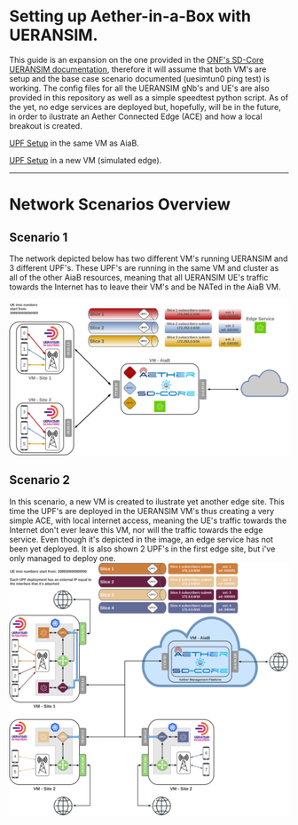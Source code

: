 # Setting up Aether-in-a-Box with UERANSIM.
This guide is an expansion on the one provided in the [ONF's SD-Core UERANSIM documentation](https://docs.sd-core.opennetworking.org/master/deployment/deploymentueransim.html), therefore it will assume that both VM's are setup and the base case scenario documented (uesimtun0 ping test) is working.
The config files for all the UERANSIM gNb's and UE's are also provided in this repository as well as a simple speedtest python script.
As of the yet, no edge services are deployed but, hopefully, will be in the future, in order to ilustrate an Aether Connected Edge (ACE) and how a local breakout is created.

[UPF Setup](/scenario_1//README.md) in the same VM as AiaB.

[UPF Setup](/scenario_2/README.md) in a new VM (simulated edge).

---

# Network Scenarios Overview

## Scenario 1
The network depicted below has two different VM's running UERANSIM and 3 different UPF's. 
These UPF's are running in the same VM and cluster as all of the other AiaB resources, meaning that all UERANSIM UE's traffic towards the Internet has to leave their VM's and be NATed in the AiaB VM.

![alt text](network_scn_1.png "scenario")

## Scenario 2
In this scenario, a new VM is created to ilustrate yet another edge site.
This time the UPF's are deployed in the UERANSIM VM's thus creating a very simple ACE, with local internet access, meaning the UE's traffic towards the Internet don't ever leave this VM, nor will the traffic towards the edge service.
Even though it's depicted in the image, an edge service has not been yet deployed.
It is also shown 2 UPF's in the first edge site, but i've only managed to deploy one.
![alt text](network_scn_2.png "scenario")

